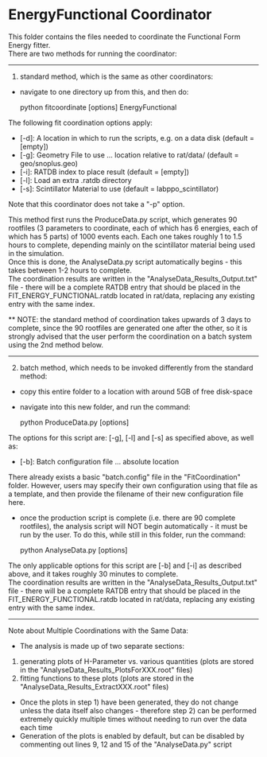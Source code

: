 # EnergyFunctional Coordinator
This folder contains the files needed to coordinate the Functional Form Energy fitter.  
There are two methods for running the coordinator:

-------------------------

1) standard method, which is the same as other coordinators:
- navigate to one directory up from this, and then do:

    python fitcoordinate [options] EnergyFunctional

The following fit coordination options apply:
- [-d]: A location in which to run the scripts, e.g. on a data disk (default = [empty])
- [-g]: Geometry File to use ... location relative to rat/data/ (default = geo/snoplus.geo)
- [-i]: RATDB index to place result (default = [empty])
- [-l]: Load an extra .ratdb directory
- [-s]: Scintillator Material to use (default = labppo_scintillator)

Note that this coordinator does not take a "-p" option.

This method first runs the ProduceData.py script, which generates 90 rootfiles (3 parameters to coordinate, each of which has 6 energies, each of which has 5 parts) of 1000 events each.  Each one takes roughly 1 to 1.5 hours to complete, depending mainly on the scintillator material being used in the simulation.  
Once this is done, the AnalyseData.py script automatically begins - this takes between 1-2 hours to complete.  
The coordination results are written in the "AnalyseData_Results_Output.txt" file - there will be a complete RATDB entry that should be placed in the FIT_ENERGY_FUNCTIONAL.ratdb located in rat/data, replacing any existing entry with the same index.  

** NOTE: the standard method of coordination takes upwards of 3 days to complete, since the 90 rootfiles are generated one after the other, so it is strongly advised that the user perform the coordination on a batch system using the 2nd method below.

-------------------------

2) batch method, which needs to be invoked differently from the standard method:
- copy this entire folder to a location with around 5GB of free disk-space
- navigate into this new folder, and run the command:

    python ProduceData.py [options]

The options for this script are: [-g], [-l] and [-s] as specified above, as well as:
- [-b]: Batch configuration file ... absolute location

There already exists a basic "batch.config" file in the "FitCoordination" folder.  However, users may specify their own configuration using that file as a template, and then provide the filename of their new configuration file here.  

- once the production script is complete (i.e. there are 90 complete rootfiles), the analysis script will NOT begin automatically - it must be run by the user.  To do this, while still in this folder, run the command:

    python AnalyseData.py [options]

The only applicable options for this script are [-b] and [-i] as described above, and it takes roughly 30 minutes to complete.  
The coordination results are written in the "AnalyseData_Results_Output.txt" file - there will be a complete RATDB entry that should be placed in the FIT_ENERGY_FUNCTIONAL.ratdb located in rat/data, replacing any existing entry with the same index.  

-------------------------

Note about Multiple Coordinations with the Same Data:  
- The analysis is made up of two separate sections:
1) generating plots of H-Parameter vs. various quantities (plots are stored in the "AnalyseData_Results_PlotsForXXX.root" files)
2) fitting functions to these plots (plots are stored in the "AnalyseData_Results_ExtractXXX.root" files)    
- Once the plots in step 1) have been generated, they do not change unless the data itself also changes - therefore step 2) can be performed extremely quickly multiple times without needing to run over the data each time  
- Generation of the plots is enabled by default, but can be disabled by commenting out lines 9, 12 and 15 of the "AnalyseData.py" script  

